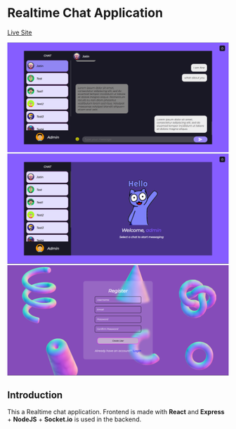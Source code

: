 # Realtime Chat Application
[Live Site](https://chat-app-mern28.netlify.app/)

![alt text](./Public/src/assets/Screenshot%20(686).png)
![alt text](./Public/src/assets/Screenshot%20(688).png)
![alt text](./Public/src/assets/Screenshot%20(687).png)


## Introduction
This a Realtime chat application.
Frontend is made with **React** and **Express** + **NodeJS** + **Socket.io** is used in the backend.

